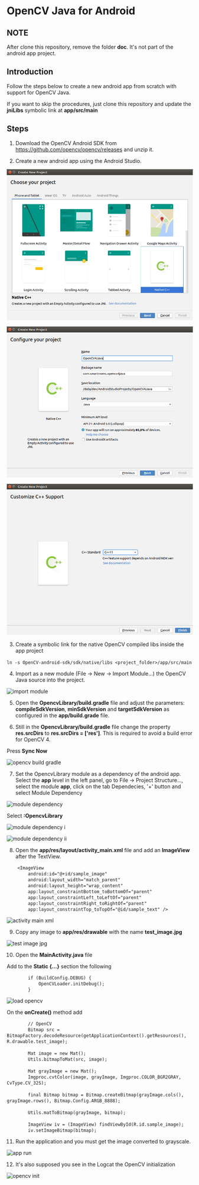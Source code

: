# OpenCV Java for Android

## NOTE
After clone this repository, remove the folder **doc**. It's not part of the android app project.

## Introduction
Follow the steps below to create a new android app from scratch with support for OpenCV Java.

If you want to skip the procedures, just clone this repository and update the **jniLibs** symbolic link at **app/src/main**

## Steps
1. Download the OpenCV Android SDK from https://github.com/opencv/opencv/releases and unzip it.

2. Create a new android app using the Android Studio. 

![new project](https://raw.githubusercontent.com/kleysonr/opencv_android/master/doc/01_new_project.jpg)

![project_properties](https://raw.githubusercontent.com/kleysonr/opencv_android/master/doc/02_project_properties.png)

![project_properties ii](https://raw.githubusercontent.com/kleysonr/opencv_android/master/doc/03_project_properties_2.png)

3. Create a symbolic link for the native OpenCV compiled libs inside the app project

```ln -s OpenCV-android-sdk/sdk/native/libs <project_folder>/app/src/main```

4. Import as a new module (File -> New -> Import Module...) the OpenCV Java source into the project. 

![import module](https://raw.githubusercontent.com/kleysonr/opencv_android/master/doc/04_import_module.png)

5. Open the **OpencvLibrary/build.gradle** file and adjust the parameters: **compileSdkVersion**, **minSdkVersion** and **targetSdkVersion** as configured in the **app/build.grade** file.

6. Still in the **OpencvLibrary/build.gradle** file change the property **res.srcDirs** to **res.srcDirs = ['res']**. This is required to avoid a build error for OpenCV 4.

Press **Sync Now**

![opencv build gradle](https://raw.githubusercontent.com/kleysonr/opencv_android/master/doc/05_opencv_build_gradle.png)

7. Set the OpencvLibrary module as a dependency of the android app. Select the **app** level in the left panel, go to File -> Project Structure..., select the module **app**, click on the tab Dependecies, '+' button and select Module Dependency

![module dependency](https://raw.githubusercontent.com/kleysonr/opencv_android/master/doc/07_module_dependency.png)

 Select **:OpencvLibrary**
 
![module dependency i](https://raw.githubusercontent.com/kleysonr/opencv_android/master/doc/08_module_dependency_1.png)

![module dependency ii](https://raw.githubusercontent.com/kleysonr/opencv_android/master/doc/09_module_dependency_2.png)

8. Open the **app/res/layout/activity_main.xml** file and add an **ImageView** after the TextView.

```
    <ImageView
        android:id="@+id/sample_image"
        android:layout_width="match_parent"
        android:layout_height="wrap_content"
        app:layout_constraintBottom_toBottomOf="parent"
        app:layout_constraintLeft_toLeftOf="parent"
        app:layout_constraintRight_toRightOf="parent"
        app:layout_constraintTop_toTopOf="@id/sample_text" />
```

![activity main xml](https://raw.githubusercontent.com/kleysonr/opencv_android/master/doc/10_activity_main_xml.png)

9. Copy any image to **app/res/drawable** with the name **test_image.jpg**

![test image jpg](https://raw.githubusercontent.com/kleysonr/opencv_android/master/doc/11_test_image_jpg.png)

10. Open the **MainActivity.java** file

Add to the **Static {...}** section the following

```
        if (BuildConfig.DEBUG) {
            OpenCVLoader.initDebug();
        }
```

![load opencv](https://raw.githubusercontent.com/kleysonr/opencv_android/master/doc/12_load_opencv.png)

On the **onCreate()** method add

```
        // OpenCV
        Bitmap src = BitmapFactory.decodeResource(getApplicationContext().getResources(), R.drawable.test_image);

        Mat image = new Mat();
        Utils.bitmapToMat(src, image);

        Mat grayImage = new Mat();
        Imgproc.cvtColor(image, grayImage, Imgproc.COLOR_BGR2GRAY, CvType.CV_32S);

        final Bitmap bitmap = Bitmap.createBitmap(grayImage.cols(), grayImage.rows(), Bitmap.Config.ARGB_8888);

        Utils.matToBitmap(grayImage, bitmap);

        ImageView iv = (ImageView) findViewById(R.id.sample_image);
        iv.setImageBitmap(bitmap);
```

11. Run the application and you must get the image converted to grayscale.

![app run](https://raw.githubusercontent.com/kleysonr/opencv_android/master/doc/13_app_run.png)

12. It's also supposed you see in the Logcat the OpenCV initialization

![opencv init](https://raw.githubusercontent.com/kleysonr/opencv_android/master/doc/14_opencv_init.png)





